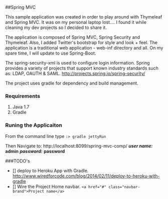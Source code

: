 ##Spring MVC 

This sample application was created in order to play around with Thymeleaf and Spring MVC.  It was on my personal laptop lost.... I found it while cleaning my dev projects so I decided to share it.

The application is composed of Spring MVC, Spring Security and Thymeleaf.  Also, I added Twitter's bootstrap for style and look + feel. The application is a traditional web application - web-inf directory and all.  On my spare time, I will update to use Spring-Boot.   

The spring-security-xml is used to configure login information.  Spring provides a variety of projects that support known industry standards such as: LDAP, OAUTH & SAML. http://projects.spring.io/spring-security/

The project uses gradle for dependency and build management.

### Requirements
1. Java 1.7
2. Gradle

### Runing the Applicaiton
From the command line type ```:> gradle jettyRun```

Then Navigate to: http://localhost:8099/spring-mvc-comp/
***user name:*** **admin**
***password:*** **password**

###TODO's
- [] deploy to Heroku App with Gradle. http://www.wiredforcode.com/blog/2014/02/11/deploy-to-heroku-with-gradle
- [] Wire the Project Home navbar. ```<a href="#" class="navbar-brand">Project name</a>```
